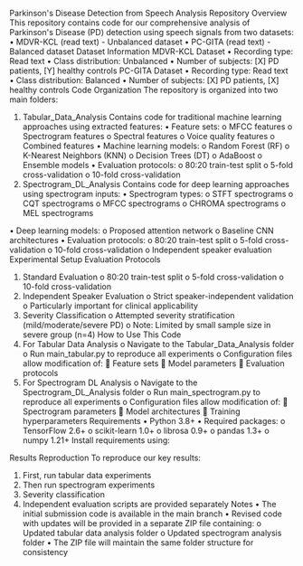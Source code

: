 Parkinson's Disease Detection from Speech Analysis
Repository Overview
This repository contains code for our comprehensive analysis of Parkinson's Disease (PD) detection using speech signals from two datasets:
•	MDVR-KCL (read text) - Unbalanced dataset
•	PC-GITA (read text) - Balanced dataset
Dataset Information
MDVR-KCL Dataset
•	Recording type: Read text
•	Class distribution: Unbalanced
•	Number of subjects: [X] PD patients, [Y] healthy controls
PC-GITA Dataset
•	Recording type: Read text
•	Class distribution: Balanced
•	Number of subjects: [X] PD patients, [X] healthy controls
Code Organization
The repository is organized into two main folders:
1. Tabular_Data_Analysis
Contains code for traditional machine learning approaches using extracted features:
•	Feature sets:
o	MFCC features
o	Spectrogram features
o	Spectral features
o	Voice quality features
o	Combined features
•	Machine learning models:
o	Random Forest (RF)
o	K-Nearest Neighbors (KNN)
o	Decision Trees (DT)
o	AdaBoost
o	Ensemble models
•	Evaluation protocols:
o	80:20 train-test split
o	5-fold cross-validation
o	10-fold cross-validation
2. Spectrogram_DL_Analysis
Contains code for deep learning approaches using spectrogram inputs:
•	Spectrogram types:
o	STFT spectrograms
o	CQT spectrograms
o	MFCC spectrograms
o	CHROMA spectrograms
o	MEL  spectrograms

•	Deep learning models:
o	Proposed attention network
o	Baseline CNN architectures
•	Evaluation protocols:
o	80:20 train-test split
o	5-fold cross-validation
o	10-fold cross-validation
o	Independent speaker evaluation
Experimental Setup
Evaluation Protocols
1.	Standard Evaluation
o	80:20 train-test split
o	5-fold cross-validation
o	10-fold cross-validation
2.	Independent Speaker Evaluation
o	Strict speaker-independent validation
o	Particularly important for clinical applicability
3.	Severity Classification
o	Attempted severity stratification (mild/moderate/severe PD)
o	Note: Limited by small sample size in severe group (n=4)
How to Use This Code
1.	For Tabular Data Analysis
o	Navigate to the Tabular_Data_Analysis folder
o	Run main_tabular.py to reproduce all experiments
o	Configuration files allow modification of:
	Feature sets
	Model parameters
	Evaluation protocols
2.	For Spectrogram DL Analysis
o	Navigate to the Spectrogram_DL_Analysis folder
o	Run main_spectrogram.py to reproduce all experiments
o	Configuration files allow modification of:
	Spectrogram parameters
	Model architectures
	Training hyperparameters
Requirements
•	Python 3.8+
•	Required packages:
o	TensorFlow 2.6+
o	scikit-learn 1.0+
o	librosa 0.9+
o	pandas 1.3+
o	numpy 1.21+
Install requirements using:

Results Reproduction
To reproduce our key results:
1.	First, run tabular data experiments
2.	Then run spectrogram experiments
3.	Severity classification
4.	Independent evaluation scripts are provided separately
Notes
•	The initial submission code is available in the main branch
•	Revised code with updates will be provided in a separate ZIP file containing:
o	Updated tabular data analysis folder
o	Updated spectrogram analysis folder
•	The ZIP file will maintain the same folder structure for consistency

